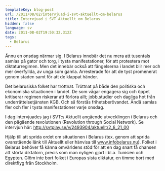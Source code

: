 ```yaml
---
templateKey: blog-post
url: /2011/08/02/intervjuad-i-svt-aktuellt-om-belarus
title: Intervjuad i SVT Aktuellt om Belarus
hidden: false
language: sv
date: 2011-08-02T19:50:32.312Z
tags:
  - Belarus
---
```

Ännu en onsdag närmar sig. I Belarus innebär det nu mera att tusentals samlas på gator och torg, i tysta manifestationer, för att protestera mot diktaturregimen. Men det innebär också att fängelserna i landet blir mer och mer överfyllda, av unga som gamla. Arresterade för att de tyst promenerat genom staden samt för att de klappat händer.

Det belarusiska folket har tröttnat. Tröttnat på både den politiska och ekonomiska situationen i landet. De som vågar engagera sig och öppet kritiserar regimen riskerar att förlora allt; jobb,studier och dagliga hot från underrättelsetjänsten KGB. Och så förstås frihetsberövandet. Ändå samlas fler och fler i tysta manifestationer varje onsdag.

I dag intervjuades jag i SVT:s Aktuellt angående utvecklingen i Belarus och den pågående revolutionen (Revolution through Social Network). Se intervjun här: http://svtplay.se/v/2493904/aktuellt/2_8_21_00

Hjälp till att sprida ordet om situationen i Belarus (tex. genom att sprida ovanstående länk till Aktuellt eller hänvisa till www.infobelarus.nu). Folket i Belarus behöver få känna omvärldens stöd för att en dag snart få chansen att störta diktatorn, precis som man nyligen gjort i bl.a. Tunisien och Egypten. Glöm inte bort folket i Europas sista diktatur, en timme bort med direktflyg från Stockholm.

